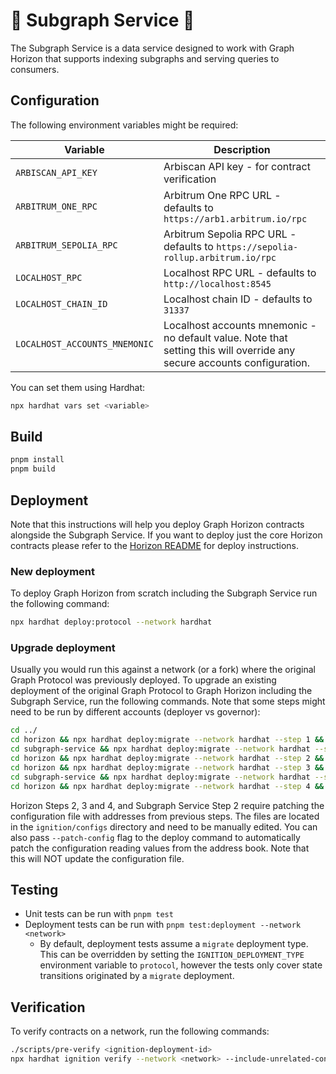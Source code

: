 # 🌅 Subgraph Service 🌅

The Subgraph Service is a data service designed to work with Graph Horizon that supports indexing subgraphs and serving queries to consumers.

## Configuration

The following environment variables might be required:

| Variable | Description |
|----------|-------------|
| `ARBISCAN_API_KEY` | Arbiscan API key - for contract verification|
| `ARBITRUM_ONE_RPC` | Arbitrum One RPC URL - defaults to `https://arb1.arbitrum.io/rpc` |
| `ARBITRUM_SEPOLIA_RPC` | Arbitrum Sepolia RPC URL - defaults to `https://sepolia-rollup.arbitrum.io/rpc` |
| `LOCALHOST_RPC` | Localhost RPC URL - defaults to `http://localhost:8545` |
| `LOCALHOST_CHAIN_ID` | Localhost chain ID - defaults to `31337` |
| `LOCALHOST_ACCOUNTS_MNEMONIC` | Localhost accounts mnemonic - no default value. Note that setting this will override any secure accounts configuration. |

You can set them using Hardhat:

```bash
npx hardhat vars set <variable>
```

## Build

```bash
pnpm install
pnpm build
```

## Deployment

Note that this instructions will help you deploy Graph Horizon contracts alongside the Subgraph Service. If you want to deploy just the core Horizon contracts please refer to the [Horizon README](../horizon/README.md) for deploy instructions.

### New deployment
To deploy Graph Horizon from scratch including the Subgraph Service run the following command:

```bash
npx hardhat deploy:protocol --network hardhat
```

### Upgrade deployment
Usually you would run this against a network (or a fork) where the original Graph Protocol was previously deployed. To upgrade an existing deployment of the original Graph Protocol to Graph Horizon including the Subgraph Service, run the following commands. Note that some steps might need to be run by different accounts (deployer vs governor):

```bash
cd ../
cd horizon && npx hardhat deploy:migrate --network hardhat --step 1 && cd ..
cd subgraph-service && npx hardhat deploy:migrate --network hardhat --step 1 && cd ..
cd horizon && npx hardhat deploy:migrate --network hardhat --step 2 && cd .. # Run with governor. Optionally add --patch-config
cd horizon && npx hardhat deploy:migrate --network hardhat --step 3 && cd .. # Optionally add --patch-config
cd subgraph-service && npx hardhat deploy:migrate --network hardhat --step 2 && cd .. # Optionally add --patch-config
cd horizon && npx hardhat deploy:migrate --network hardhat --step 4 && cd .. # Run with governor. Optionally add --patch-config
```

Horizon Steps 2, 3 and 4, and Subgraph Service Step 2 require patching the configuration file with addresses from previous steps. The files are located in the `ignition/configs` directory and need to be manually edited. You can also pass `--patch-config` flag to the deploy command to automatically patch the configuration reading values from the address book. Note that this will NOT update the configuration file.

## Testing

- Unit tests can be run with `pnpm test`
- Deployment tests can be run with `pnpm test:deployment --network <network>`
   - By default, deployment tests assume a `migrate` deployment type. This can be overridden by setting the `IGNITION_DEPLOYMENT_TYPE` environment variable to `protocol`, however the tests only cover state transitions
   originated by a `migrate` deployment.

## Verification

To verify contracts on a network, run the following commands:

```bash
./scripts/pre-verify <ignition-deployment-id>
npx hardhat ignition verify --network <network> --include-unrelated-contracts <ignition-deployment-id>
```